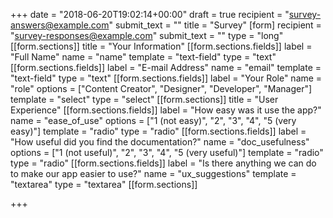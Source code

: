 +++
date = "2018-06-20T19:02:14+00:00"
draft = true
recipient = "survey-answers@example.com"
submit_text = ""
title = "Survey"
[form]
recipient = "survey-responses@example.com"
submit_text = ""
type = "long"
[[form.sections]]
title = "Your Information"
[[form.sections.fields]]
label = "Full Name"
name = "name"
template = "text-field"
type = "text"
[[form.sections.fields]]
label = "E-mail Address"
name = "email"
template = "text-field"
type = "text"
[[form.sections.fields]]
label = "Your Role"
name = "role"
options = ["Content Creator", "Designer", "Developer", "Manager"]
template = "select"
type = "select"
[[form.sections]]
title = "User Experience"
[[form.sections.fields]]
label = "How easy was it use the app?"
name = "ease_of_use"
options = ["1 (not easy)", "2", "3", "4", "5 (very easy)"]
template = "radio"
type = "radio"
[[form.sections.fields]]
label = "How useful did you find the documentation?"
name = "doc_usefulness"
options = ["1 (not useful)", "2", "3", "4", "5 (very useful)"]
template = "radio"
type = "radio"
[[form.sections.fields]]
label = "Is there anything we can do to make our app easier to use?"
name = "ux_suggestions"
template = "textarea"
type = "textarea"
[[form.sections]]

+++
